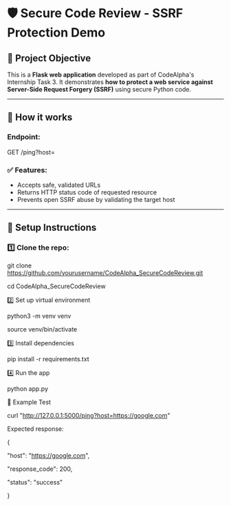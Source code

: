 # 🛡️ Secure Code Review - SSRF Protection Demo

## 🧠 Project Objective
This is a **Flask web application** developed as part of CodeAlpha's Internship Task 3. It demonstrates **how to protect a web service against Server-Side Request Forgery (SSRF)** using secure Python code.

---

## 🚀 How it works

### Endpoint:

GET /ping?host=
### ✅ Features:

- Accepts safe, validated URLs
- Returns HTTP status code of requested resource
- Prevents open SSRF abuse by validating the target host

---

## 🔧 Setup Instructions

### 1️⃣ Clone the repo:

git clone https://github.com/yourusername/CodeAlpha_SecureCodeReview.git

cd CodeAlpha_SecureCodeReview



2️⃣ Set up virtual environment

python3 -m venv venv

source venv/bin/activate



3️⃣ Install dependencies

pip install -r requirements.txt



4️⃣ Run the app

python app.py



🧪 Example Test


curl "http://127.0.0.1:5000/ping?host=https://google.com"



Expected response:


{

  "host": "https://google.com",
  
  "response_code": 200,
  
  "status": "success"
  
}
